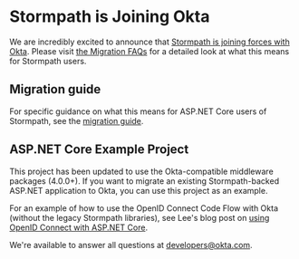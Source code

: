 # Stormpath is Joining Okta
We are incredibly excited to announce that [Stormpath is joining forces with Okta](https://stormpath.com/blog/stormpaths-new-path?utm_source=github&utm_medium=readme&utm-campaign=okta-announcement). Please visit [the Migration FAQs](https://stormpath.com/oktaplusstormpath?utm_source=github&utm_medium=readme&utm-campaign=okta-announcement) for a detailed look at what this means for Stormpath users.

## Migration guide

For specific guidance on what this means for ASP.NET Core users of Stormpath, see the [migration guide](https://github.com/stormpath/stormpath-dotnet-owin-middleware/blob/master/migrating.md).

## ASP.NET Core Example Project

This project has been updated to use the Okta-compatible middleware packages (4.0.0+). If you want to migrate an existing Stormpath-backed ASP.NET application to Okta, you can use this project as an example.

For an example of how to use the OpenID Connect Code Flow with Okta (without the legacy Stormpath libraries), see Lee's blog post on [using OpenID Connect with ASP.NET Core](https://okta.github.io/blog/2017/06/29/oidc-user-auth-aspnet-core).

We're available to answer all questions at [developers@okta.com](mailto:developers@okta.com).

